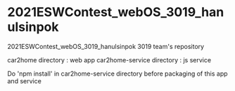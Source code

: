 # 2021ESWContest_webOS_3019_hanulsinpok
2021ESWContest_webOS_3019_hanulsinpok 3019 team's repository

car2home directory : web app
car2home-service directory : js service

Do 'npm install' in car2home-service directory before packaging of this app and service
